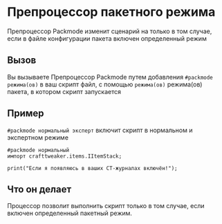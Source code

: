 # Препроцессор пакетного режима

Препроцессор Packmode изменит сценарий на только в том случае, если в файле конфигурации пакета включен определенный режим

## Вызов

Вы вызываете Препроцессор Packmode путем добавления `#packmode режима(ов)` в ваш скрипт файл, с помощью `режима(ов)` режима(ов) пакета, в котором скрипт запускается

## Пример

`#packmode нормальный эксперт` включит скрипт в нормальном и экспертном режиме

```zenscript
#packmode нормальный
импорт crafttweaker.items.IItemStack;

print("Если я появляюсь в ваших CT-журналах включён!");
```

## Что он делает

Процессор позволит выполнить скрипт только в том случае, если включен определенный пакетный режим.